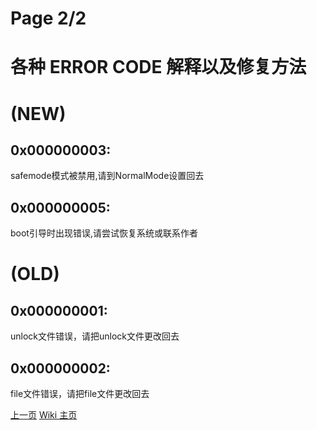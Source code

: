 # Page 2/2  
# 各种 ERROR CODE 解释以及修复方法  
# (NEW)  
## 0x000000003:  
safemode模式被禁用,请到NormalMode设置回去  
## 0x000000005:  
boot引导时出现错误,请尝试恢复系统或联系作者  
  
# (OLD)
## 0x000000001:  
unlock文件错误，请把unlock文件更改回去  
## 0x000000002:  
file文件错误，请把file文件更改回去  

[上一页](/wiki/mode) [Wiki 主页](/wiki/index)
